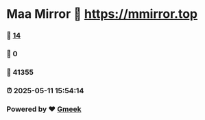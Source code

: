 # Maa Mirror :link: https://mmirror.top 
### :page_facing_up: [14](https://mmirror.top/tag.html) 
### :speech_balloon: 0 
### :hibiscus: 41355 
### :alarm_clock: 2025-05-11 15:54:14 
### Powered by :heart: [Gmeek](https://github.com/Meekdai/Gmeek)
